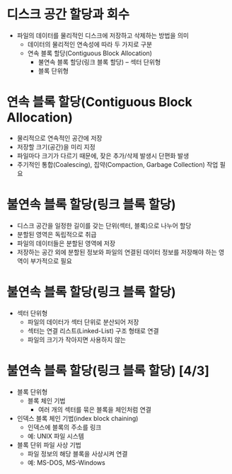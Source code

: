 # 디스크 공간 할당과 회수
* 파일의 데이터를 물리적인 디스크에 저장하고 삭제하는 방법을 의미
    * 데이터의 물리적인 연속성에 따라 두 가지로 구분
    * 연속 블록 할당(Contiguous Block Allocation)
        * 불연속 블록 할당(링크 블록 할당) – 섹터 단위형
        * 블록 단위형

# 연속 블록 할당(Contiguous Block Allocation)
* 물리적으로 연속적인 공간에 저장
* 저장할 크기(공간)을 미리 지정
* 파일마다 크기가 다르기 때문에, 잦은 추가/삭제 발생시 단편화 발생
* 주기적인 통합(Coalescing), 집약(Compaction, Garbage Collection) 작업 필요

# 불연속 블록 할당(링크 블록 할당)
* 디스크 공간을 일정한 길이를 갖는 단위(섹터, 블록)으로 나누어 할당
* 분할된 영역은 독립적으로 취급
* 파일의 데이터들은 분할된 영역에 저장
* 저장하는 공간 외에 분할된 정보와 파일의 연결된 데이터 정보를 저장해야 하는 영역이 부가적으로 필요

# 불연속 블록 할당(링크 블록 할당) 
* 섹터 단위형
    * 파일의 데이터가 섹터 단위로 분산되어 저장
    * 섹터는 연결 리스트(Linked-List) 구조 형태로 연결
    * 파일의 크기가 작아지면 사용하지 않는 


# 불연속 블록 할당(링크 블록 할당) [4/3]
* 블록 단위형
	* 블록 체인 기법
		* 여러 개의 섹터를 묶은 블록을 체인처럼 연결
* 인덱스 블록 체인 기법(index block chaining) 
	* 인덱스에 블록의 주소를 링크
	* 예: UNIX 파일 시스템
* 블록 단위 파일 사상 기법
	* 파일 정보의 해당 블록을 사상시켜 연결
	* 예: MS-DOS, MS-Windows


